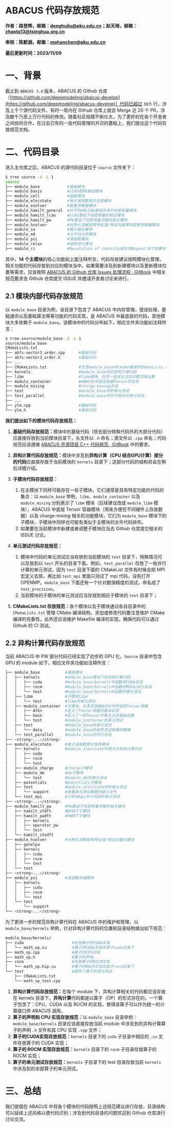 # ABACUS 代码存放规范

<strong>作者：路登辉，邮箱：denghuilu@pku.edu.cn；赵天琦，邮箱：zhaotq13@tsinghua.org.cn</strong>

<strong>审核：陈默涵，邮箱：mohanchen@pku.edu.cn</strong>

<strong>最后更新时间：2023/11/09</strong>

# 一、背景

截止到 `ABACUS 3.4` 版本，ABACUS 的 Github 仓库（[https://github.com/deepmodeling/abacus-develop](https://github.com/deepmodeling/abacus-develop)）代码已超过 `30万` 行，涉及上千个源代码文件，有时一周内在 Github 仓库上就会 Merge 近 20 个 PR，涉及数千乃至上万行代码的修改。随着社区规模不断壮大，为了更好的在各个开发者之间协同合作，在过去已有的一些代码管理的共识的基础上，我们提出这个代码存放规范文档。

# 二、代码目录

进入主仓库之后，ABACUS 的源代码目录位于 `source` 文件夹下：

```bash
$ tree source -d -L 1
source
├── module_base            #基础模块
├── module_basis           #LCAO和PW基组模块
├── module_cell            #晶胞模块
├── module_elecstate       #电子波函数相关性质模块
├── module_esolver         #能量求解器模块
├── module_hamilt_general  #对于PW和LCAO基组共享的哈密顿量模块
├── module_hamilt_lcao     #LCAO基组下哈密顿量的相关模块
├── module_hamilt_pw       #PW基组下哈密顿量求解的相关模块
├── module_hsolver         #对角化求解矩阵特征值/特征向量等哈密顿求解器模块
├── module_io              #输入输出模块
├── module_md              #分子动力学模块
├── module_psi             #波函数模块
├── module_relax           #结构优化模块
├── module_ri              #Resolution of identity相关的Beyond DFT的模块
```

其中，<strong>14 个主模块</strong>的核心功能如上面注释所言，代码存放建议按照模块化管理，相关功能的代码存放到对应的模块当中。如果需要涉及到新建模块以及更新模块位置等需求，应该按照 [ABACUS 的 Github 仓库 Issues 处理流程 · GitBook](https://mcresearch.github.io/abacus-user-guide/develop-issue.html) 中相关规范要求去 Github 仓库提交 ISSUE 并邀请开发者讨论来进行。

## 2.1 模块内部代码存放规范

以 `module_base` 目录为例，该目录下包含了 ABACUS 中内存管理，错误处理，基础通讯以及基础算法等等功能的代码实现，是 ABACUS 中最底层的代码，其他模块大多依赖于 `module_base`。该模块中的代码分布如下，相应文件夹功能如注释所言：

```bash
$ tree source/module_base -d -L 1
source/module_base
CMakeLists.txt
├── abfs-vector3_order.cpp      #基础代码
├── abfs-vector3_order.h        #基础代码
├── ... 
├── CMakeLists.txt              #负责module_base中cmake编译的CMakeLists.txt
├── kernels                     #module_base中的异构计算代码
├── libm                        #libm模块，包含一些优化过后的数学库运算
├── module_container            #ABACUS中底层容器Tensor的实现
├── module_mixing               #charge-mixing实现
├── test                        #module_base中的单元测试
├── test_parallel               #module_base中并行相关的单元测试
├── ...
├── ylm.cpp                     #基础代码
└── ylm.h                       #基础代码
```

<strong>我们提出如下的模块代码存放规范：</strong>

1. <strong>基础代码存放规范：</strong>模块中的基础代码（除去部分特殊代码外的大部分代码）应直接存放到当前模块目录下，头文件以 `.h` 命名；源文件以 `.cpp` 命名；代码规范应该遵循 [ABACUS 开源项目 C++ 代码规范 · GitBook](https://mcresearch.github.io/abacus-user-guide/develop-C++.html) 中的要求。
2. <strong>异构计算代码存放规范：</strong>模块中涉及到<strong>异构计算（CPU 结合GPU计算）部分的代码</strong>应直接存放于当前模块的 `kernels` 目录下；这部分代码的结构将会在稍后详细介绍。
3. <strong>子模块代码存放规范：</strong>

   1. 在主模块下同样可能存在一些子模块，它们通常是具有特定功能的代码的集合：以 `module_base` 举例，`libm`，`module_container` 以及 `module_mixing` 分别表示了 `libm` 模块（后续建议改成 `module_libm` 模块），ABACUS 中底层 Tensor 容器模块（用来方便在不同硬件上存放数据）以及 charge-mixing 相关的功能模块，它们为 `module_base` 模块下的子模块，子模块中同样也可能有类似于主模块的文件代码排布。
   2. 如果要在当前模块中新建或者调整子模块应当去 Github 仓库提交相关的 ISSUE 讨论。
4. <strong>单元测试代码存放规范：</strong>

   1. 模块中代码的单元测试应当存放到当前模块的 `test` 目录下，特殊情况可以存放到以 `test` 开头的目录下面。例如，`test_parallel` 存放了一些并行计算的单元测试，因为 `test` 目录下面的 CMakeList 文件有时候会把 MPI 宏定义去除，再比如 `test_mpi` 里面只测试了 mpi 代码，没有打开 OPENMP。`module_base` 下面还有一个针对数值精度的测试，命名成了 `test_precision`。
   2. 当前模块的子模块的单元测试应当存放到相应子模块的 `test` 目录下；
5. <strong>CMakeLists.txt 存放规范：</strong>各个模块以及子模块通过各自目录中的 `CMakeLists.txt` 管理 CMake 编译结构，添加或修改代码要注意维护 CMake 编译的完备性，此外还应该维护 Makefile 编译的实现，确保代码可以通过 Github 的 CI 测试。

## 2.2 异构计算代码存放规范

当前 ABACUS 中 PW 部分代码已经实现了初步的 GPU 化，`Source` 目录中包含 GPU 的 module 如下，相应文件夹功能如注释所言：

```bash
├── module_base           #基础模块
│   ├── kernels           #module_base模块下的异构计算代码
│   │   ├── cuda          #module_base/kernels中函数的CUDA实现
│   │   ├── rocm          #module_base/kernels中函数的ROCm/DCU实现
│   │   └── test          #module_base/kernels中函数的单元测试
│   ├── libm              #子模块libm
│   │   └── test          #libm的单元测试
│   ├── module_container  #子模块，负责实现ABACUS中的底层Tensor容器
│   │   ├── ATen          #定义了Tensor容器的基本实现
│   │   ├── base          #定义了一些Tensor对象无关的基础函数
│   │   └── test          #module_container的单元测试
│   ├── test              #module_base的单元测试
│   │   └── data          #module_base的但愿测试依赖的数据        
│   └── test_parallel     #module_base的并行测试
├── <strong>...</strong>
├── module_elecstate      #电子波函数相关性质模块
│   ├── kernels           #module_elecstate中相关的异构计算代码
│   │   ├── cuda
│   │   ├── rocm
│   │   └── test
│   ├── module_charge     #charge子模块
│   ├── module_dm         #dm子模块
│   │   └── test          #module_dm的单元测试
│   ├── potentials        #potentials子模块
│   ├── test              #module_elecstate中的单元测试
│   │   └── support       #放置单元测试需要的输入文件
│   └── test_mpi          #只测试mpi并行代码的单元测试
├── <strong>...</strong>
├── module_hamilt_pw      #PW基组下哈密顿量求解的相关模块
│   ├── hamilt_ofdft      #OFDFT子模块
│   ├── hamilt_pwdft      #PWDFT子模块
│   │   ├── kernels
│   │   ├── operator_pw
│   │   └── test
│   └── hamilt_stodft       
├── module_hsolver        #对角化求解矩阵特征值/特征向量的模块
│   ├── genelpa
│   ├── kernels
│   │   ├── cuda
│   │   ├── rocm
│   │   └── test
│   └── test
├── <strong>...</strong>
├── module_psi            #波函数存储模块
│   ├── kernels
│   │   ├── cuda
│   │   ├── rocm
│   │   └── test
│   └── test
│       └── support
└── <strong>...</strong>
```

为了更进一步的规范异构计算代码在 ABACUS 中的维护和管理，以 `module_base/kernels` 举例，针对异构计算代码的位置和目录结构做出如下规范：

```bash
module_base/kernels/
├── cuda                     #存放算子的CUDA实现
│   └── math_op.cu           #算子的CUDA实现存放于cuda目录下
├── math_op.cpp              #算子的CPU实现
├── math_op.h                #算子的声明
├── rocm                     #存放算子的ROCM实现
│   └── math_op.hip.cu       #算子的ROCM实现存放于rocm目录下
└── test                     #提供了算子的单元测试
    ├── CMakeLists.txt       
    └── math_op_test.cpp
```

1. <strong>异构计算代码存放规范：</strong>在每个 module 下，异构计算相关的代码都应该存放在 kernels 目录下。<strong>异构计算</strong>代码都是以算子（OP）的形式存在的，一个算子包含了：CPU，CUDA 以及 ROCM 的实现，使得该算子可以作为统一的计算接口供 ABACUS 调用。
2. <strong>算子的声明和 CPU 实现存放规范：</strong>以 `module_base` 目录举例：`module_base/kernels` 目录应该直接存放当前 module 中涉及到的异构计算算子的声明 `.h` 文件和其 CPU 实现 `.cpp` 文件；
3. <strong>算子的CUDA实现存放规范：</strong>`kernels` 目录下的 `cuda` 子目录中相应的 `.cu` 文件存放算子的 CUDA 实现；
4. <strong>算子的 ROCM 实现存放规范：</strong>`kernels` 目录下的 `rocm` 子目录存放算子的 ROCM 实现；
5. <strong>算子的单元测试存放规范：</strong>`kernels` 子目录下的 test 目录存放当前 `kernels` 中涉及到的全部算子的单元测试。

# 三、总结

我们提倡在 ABACUS 中将各个模块的代码按照上述规范建议进行存放，目录结构可以延续上述风格以便代码识别；涉及到代码目录的问题欢迎到 Github 仓库进行讨论交流。
